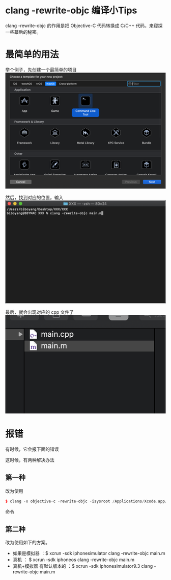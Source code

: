 # clang -rewrite-objc 编译小Tips

clang -rewrite-objc 的作用是把 Objective-C 代码转换成 C/C++ 代码，来窥探一些幕后的秘密。

# 最简单的用法

举个例子，先创建一个最简单的项目
![](https://github.com/BiBoyang/BoyangBlog/blob/master/Image/iOS_Tips_01.png?raw=true)

然后，找到对应的位置，输入
![](https://github.com/BiBoyang/BoyangBlog/blob/master/Image/iOS_Tips_02.png?raw=true)

最后，就会出现对应的 cpp 文件了
![](https://github.com/BiBoyang/BoyangBlog/blob/master/Image/iOS_Tips_03.png?raw=true)

# 报错

有时候，它会报下面的错误


这时候，有两种解决办法

##  第一种

改为使用
```C++
$ clang -x objective-c -rewrite-objc -isysroot /Applications/Xcode.app/Contents/Developer/Platforms/iPhoneSimulator.platform/Developer/SDKs/iPhoneSimulator.sdk XXXX.m
```
命令

## 第二种

改为使用如下的方案。
* 如果是模拟器 ：$  xcrun -sdk iphonesimulator clang -rewrite-objc main.m
* 真机 ： $ xcrun -sdk iphoneos clang -rewrite-objc main.m
* 真机+模拟器 有默认版本的 ：$  xcrun -sdk iphonesimulator9.3 clang -rewrite-objc main.m